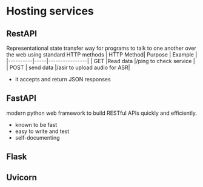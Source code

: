 # Hosting services


## RestAPI
Representational state transfer
way for programs to talk to one another over the web using standard HTTP methods
 | HTTP Method| Purpose | Example     |
|----------|-----|----------------|
| GET   |Read data  |/ping to check service       |
| POST      | send data  |/asir to upload audio for ASR|

- it accepts and return JSON responses

## FastAPI
modern python web framework to build RESTful APIs quickly and efficiently.
- known to be fast
- easy to write and test
- self-documenting


## Flask

## Uvicorn


